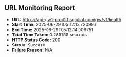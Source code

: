 ## URL Monitoring Report

- **URL:** https://api-gw1-prod1.fisglobal.com/gw/v1/health
- **Start Time:** 2025-06-29T05:12:13.720996
- **End Time:** 2025-06-29T05:12:14.006751
- **Total Time Taken:** 0.285755 seconds
- **HTTP Status Code:** 200
- **Status:** Success
- **Failure Reason:** N/A
